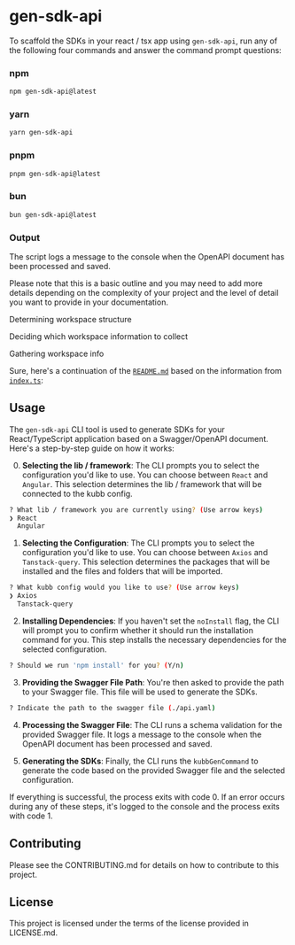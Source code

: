# gen-sdk-api

To scaffold the SDKs in your react / tsx  app using `gen-sdk-api`, run any of the following four commands and answer the command prompt questions:

### npm

```bash
npm gen-sdk-api@latest
```

### yarn

```bash
yarn gen-sdk-api
```

### pnpm

```bash
pnpm gen-sdk-api@latest
```

### bun

```bash
bun gen-sdk-api@latest
``` 

### Output

The script logs a message to the console when the OpenAPI document has been processed and saved.

Please note that this is a basic outline and you may need to add more details depending on the complexity of your project and the level of detail you want to provide in your documentation.

Determining workspace structure

Deciding which workspace information to collect

Gathering workspace info

Sure, here's a continuation of the [`README.md`](command:_github.copilot.openRelativePath?%5B%22README.md%22%5D "README.md") based on the information from [`index.ts`](command:_github.copilot.openRelativePath?%5B%22index.ts%22%5D "index.ts"):

## Usage

The `gen-sdk-api` CLI tool is used to generate SDKs for your React/TypeScript application based on a Swagger/OpenAPI document. Here's a step-by-step guide on how it works:


0. **Selecting the lib / framework**: The CLI prompts you to select the configuration you'd like to use. You can choose between `React` and `Angular`. This selection determines the lib / framework that will be connected to the kubb config.

```bash
? What lib / framework you are currently using? (Use arrow keys)
❯ React
  Angular
```

1. **Selecting the Configuration**: The CLI prompts you to select the configuration you'd like to use. You can choose between `Axios` and `Tanstack-query`. This selection determines the packages that will be installed and the files and folders that will be imported.

```bash
? What kubb config would you like to use? (Use arrow keys)
❯ Axios
  Tanstack-query
```

2. **Installing Dependencies**: If you haven't set the `noInstall` flag, the CLI will prompt you to confirm whether it should run the installation command for you. This step installs the necessary dependencies for the selected configuration.

```bash
? Should we run 'npm install' for you? (Y/n)
```

3. **Providing the Swagger File Path**: You're then asked to provide the path to your Swagger file. This file will be used to generate the SDKs.

```bash
? Indicate the path to the swagger file (./api.yaml)
```

4. **Processing the Swagger File**: The CLI runs a schema validation for the provided Swagger file. It logs a message to the console when the OpenAPI document has been processed and saved.

5. **Generating the SDKs**: Finally, the CLI runs the `kubbGenCommand` to generate the code based on the provided Swagger file and the selected configuration.

If everything is successful, the process exits with code 0. If an error occurs during any of these steps, it's logged to the console and the process exits with code 1.



## Contributing
Please see the CONTRIBUTING.md for details on how to contribute to this project.

## License
This project is licensed under the terms of the license provided in LICENSE.md.

